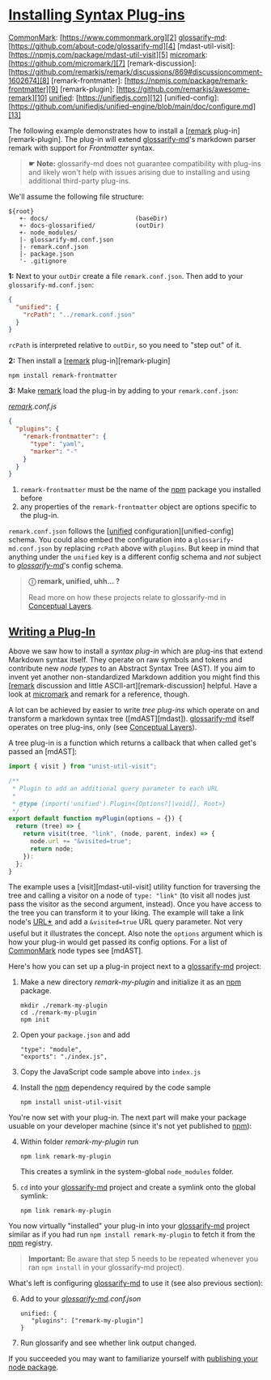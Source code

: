 # [Installing Syntax Plug-ins](#installing-syntax-plug-ins)

[doc-conceptual-layers]: ./conceptual-layers.md

[CommonMark][1]: [https://www.commonmark.org][2]
[glossarify-md][3]: [https://github.com/about-code/glossarify-md][4]
\[mdast-util-visit]: [https://npmjs.com/package/mdast-util-visit][5]
[micromark][6]: [https://github.com/micromark/][7]
\[remark-discussion]: [https://github.com/remarkjs/remark/discussions/869#discussioncomment-1602674][8]
\[remark-frontmatter]: [https://npmjs.com/package/remark-frontmatter][9]
\[remark-plugin]: [https://github.com/remarkjs/awesome-remark][10]
[unified][11]: [https://unifiedjs.com][12]
\[unified-config]: [https://github.com/unifiedjs/unified-engine/blob/main/doc/configure.md][13]

The following example demonstrates how to install a \[[remark][14] plug-in]\[remark-plugin]. The plug-in will extend [glossarify-md][3]'s markdown parser remark  with support for *Frontmatter* syntax.

> **☛ Note:** glossarify-md does not guarantee compatibility with plug-ins and likely won't help with issues arising due to installing and using additional third-party plug-ins.

We'll assume the following file structure:

    ${root}
       +- docs/                        (baseDir)
       +- docs-glossarified/           (outDir)
       +- node_modules/
       |- glossarify-md.conf.json
       |- remark.conf.json
       |- package.json
       '- .gitignore

**1:** Next to your `outDir` create a file `remark.conf.json`. Then add to your `glossarify-md.conf.json`:

```json
{
  "unified": {
    "rcPath": "../remark.conf.json"
  }
}
```

`rcPath` is interpreted relative to `outDir`, so you need to "step out" of it.

**2:** Then install a \[[remark][14] plug-in]\[remark-plugin]

    npm install remark-frontmatter

**3:** Make [remark][14] load the plug-in by adding to your `remark.conf.json`:

*[remark][14].conf.js*

```json
{
  "plugins": {
    "remark-frontmatter": {
      "type": "yaml",
      "marker": "-"
    }
  }
}
```

1.  `remark-frontmatter` must be the name of the [npm][15] package you installed before
2.  any properties of the `remark-frontmatter` object are options specific to the plug-in.

`remark.conf.json` follows the \[[unified][11] configuration]\[unified-config] schema. You could also embed the configuration into a `glossarify-md.conf.json` by replacing `rcPath` above with `plugins`. But keep in mind that anything under the `unified` key is a different config schema and *not* subject to *[glossarify-md][3]*'s config schema.

> **ⓘ remark, unified, uhh... ?**
>
> Read more on how these projects relate to glossarify-md in [Conceptual Layers][doc-conceptual-layers].

## [Writing a Plug-In](#writing-a-plug-in)

Above we saw how to install a *syntax plug-in* which are plug-ins that extend Markdown syntax itself. They operate on raw symbols and tokens and contribute new *node types* to an Abstract Syntax Tree (AST). If you aim to invent yet another non-standardized Markdown addition you might find this \[[remark][14] discussion and little ASCII-art]\[remark-discussion] helpful. Have a look at [micromark][6] and remark for a reference, though.

A lot can be achieved by easier to write *tree plug-ins* which operate on and transform a markdown syntax tree (\[mdAST]\[mdast]). [glossarify-md][3] itself operates on tree plug-ins, only (see [Conceptual Layers][doc-conceptual-layers]).

A tree plug-in is a function which returns a callback that when called get's passed an \[mdAST]:

```js
import { visit } from "unist-util-visit";

/**
 * Plugin to add an additional query parameter to each URL
 *
 * @type {import('unified').Plugin<[Options?]|void[], Root>}
 */
export default function myPlugin(options = {}) {
  return (tree) => {
    return visit(tree, "link", (node, parent, index) => {
      node.url += "&visited=true";
      return node;
    }):
  };
}
```

The example uses a \[visit]\[mdast-util-visit] utility function for traversing the tree and calling a visitor on a node of `type: "link"` (to visit all nodes just pass the visitor as the second argument, instead). Once you have access to the tree you can transform it to your liking. The example will take a link node's [URL🟉][16] and add a `&visited=true` URL query parameter. Not very useful but it illustrates the concept. Also note the `options` argument which is how your plug-in would get passed its config options. For a list of [CommonMark][1] node types see \[mdAST].

Here's how you can set up a plug-in project next to a [glossarify-md][3] project:

1.  Make a new directory *remark-my-plugin* and initialize it as an [npm][15] package.

        mkdir ./remark-my-plugin
        cd ./remark-my-plugin
        npm init

2.  Open your `package.json` and add

        "type": "module",
        "exports": "./index.js",

3.  Copy the JavaScript code sample above into `index.js`

4.  Install the [npm][15] dependency required by the code sample

        npm install unist-util-visit

You're now set with your plug-in. The next part will make your package usuable on your developer machine (since it's not yet published to [npm][15]):

4.  Within folder *remark-my-plugin* run

        npm link remark-my-plugin

    This creates a symlink in the system-global `node_modules` folder.

5.  `cd` into your [glossarify-md][3] project and create a symlink onto the global symlink:

        npm link remark-my-plugin

You now virtually "installed" your plug-in into your [glossarify-md][3] project similar as if you had run `npm install remark-my-plugin` to fetch it from the [npm][15] registry.

> **Important:** Be aware that step 5 needs to be repeated whenever you ran `npm install` in your glossarify-md project).

What's left is configuring [glossarify-md][3] to use it (see also previous section):

6.  Add to your *[glossarify-md][3].conf.json*

        unified: {
           "plugins": ["remark-my-plugin"]
        }

7.  Run glossarify and see whether link output changed.

If you succeeded you may want to familiarize yourself with [publishing your node package][17].

[1]: https://commonmark.org "Effort on providing a minimal set of standardized Markdown syntax."

[2]: https://www.commonmark.org

[3]: https://github.com/about-code/glossarify-md "This project."

[4]: https://github.com/about-code/glossarify-md

[5]: https://npmjs.com/package/mdast-util-visit

[6]: https://github.com/micromark/ "A low-level extensible implementation of the CommonMark syntax specification (parsing and tokenizing)."

[7]: https://github.com/micromark/

[8]: https://github.com/remarkjs/remark/discussions/869#discussioncomment-1602674

[9]: https://npmjs.com/package/remark-frontmatter

[10]: https://github.com/remarkjs/awesome-remark

[11]: https://unifiedjs.com "unified is an umbrella project around text file processing in general."

[12]: https://unifiedjs.com

[13]: https://github.com/unifiedjs/unified-engine/blob/main/doc/configure.md

[14]: https://github.com/remarkjs/remark "remark is a parser and compiler project under the unified umbrella for Markdown text files in particular."

[15]: references.md#npm "Node Package Manager."

[16]: ./glossary.md#uri--url "Uniform Resource Identifier and Uniform Resource Locator are both the same thing, which is an ID with a syntax scheme://authority.tld/path/#fragment?query like https://my.org/foo/#bar?q=123."

[17]: https://docs.npmjs.com/packages-and-modules
